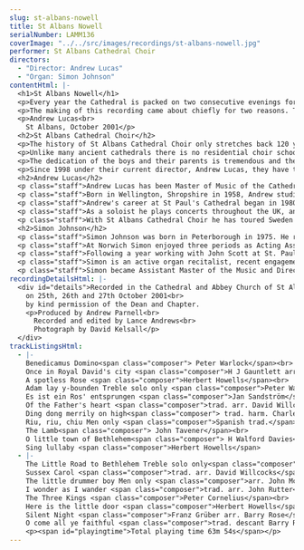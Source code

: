 ```yaml
---
slug: st-albans-nowell
title: St Albans Nowell
serialNumber: LAMM136
coverImage: "../../src/images/recordings/st-albans-nowell.jpg"
performer: St Albans Cathedral Choir
directors:
  - "Director: Andrew Lucas"
  - "Organ: Simon Johnson"
contentHtml: |-
  <h1>St Albans Nowell</h1>
  <p>Every year the Cathedral is packed on two consecutive evenings for the annual Service of Lessons and Carols for Christmas held on the 22nd and 23rd December at 8pm. This service is lit entirely by candlelight and takes the traditional form of biblical readings, carols and hymns and prayer meditating on the miracle of our Saviour's birth in Bethlehem some 2000 years ago. For the Cathedral Choir it is the highlight of their musical year; the boys of the choir, in particular, take great pride in their effort and achievement at this service, perhaps more than on any other occasion. This is wonderful to experience and gives the service a very special atmosphere. So it is no wonder that its popularity means that seats are available only by application and are ticketed (over the two nights that means more than 3,000 people attend this service). It is the choir's great pleasure to offer this recording to a wider congregation and audience than we could ever achieve 'live' and to include one or two items from our Christmas repertoire that are not usually sung at this service.</p>
  <p>The making of this recording came about chiefly for two reasons. The last Christmas recording from St Albans was made ten years ago and there have been many requests for a more recent recording. The second reason was the catalyst. The choir was to have made a tour to the United States of America in October 2001, but the tragic events of September 11th that year in New York and Washington eventually caused the tour to be cancelled. So we found ourselves in St Albans during an extended half term needing something to do musically. Lance Andrews of Lammas Records came to the rescue and this is the end result. We are very grateful to him for offering to turn the recording around from initial conception to release in less than ten weeks. We hope that you receive great joy from this recording, finding it uplifting, inspiring and full of Christian hope.</p>
  <p>Andrew Lucas<br>
    St Albans, October 2001</p>
  <h2>St Albans Cathedral Choir</h2>
  <p>The history of St Albans Cathedral Choir only stretches back 120 years, although the Benedictine monastery of St Albans Abbey had a distinguished musical history stretching back before 1539 when the Abbey was dissolved by Henry VIII. In those days the boys were press-ganged from all over the country; today they are all local schoolboys who are committed to sing services and attend rehearsal every day of the week, except one, during term time.</p>
  <p>Unlike many ancient cathedrals there is no residential choir school, and the rehearsals and services are fitted in around a normal school week. The day begins at 7.40 am and ends after evensong at 5.45 pm on three weekdays. Friday nights are taken up with two hours of rehearsal and the services on Saturday and Sunday (usually three but sometimes four in all) take up a major proportion of the weekend.</p>
  <p>The dedication of the boys and their parents is tremendous and the high standard of the choir and its international reputation has been hard won. The boys themselves receive in return an unparalleled free musical education and team spirit. For the weekends, greater Feast days, concerts and tours the 24 boys are joined by the 12 Lay Clerks to make up the full Cathedral Choir. The Lay Clerks are themselves a dedicated and highly skilled group of musicians who nevertheless, in the main, earn their living outside the music profession. The choir has made several recordings and six tours of the USA in the last ten years. Previous Masters of the Music of the Cathedral include Meredith Davies, Peter Hurford, Stephen Darlington, Colin Walsh and Barry Rose.</p>
  <p>Since 1998 under their current director, Andrew Lucas, they have toured Sweden. In 2000 they sang in the Festival of the Sons of the Clergy in St Paul's Cathedral with the choirs of St Paul's and the Temple Church. The choir itself plays host to two other Cathedral Choirs in the biennial St Albans International Organ Festival in the Festival's Three Choirs Concert. In 2001 the choirs of Westminster Abbey and Southwark Cathedral joined them in St Albans in July 2001. For 2002 plans are being made for concerts and services in Italy.</p>
  <h2>Andrew Lucas</h2>
  <p class="staff">Andrew Lucas has been Master of Music of the Cathedral and Abbey Church of St. Alban since February 1998, after eight years as the Sub-Organist of St Paul's Cathedral in London. He is also conductor of the St Albans Bach Choir and Artistic Director of the St Albans International Organ Festival.</p>
  <p class="staff">Born in Wellington, Shropshire in 1958, Andrew studied Organ at the Royal College of Music with John Birch and composition with Herbert Howells and is a graduate of London University. He continued his organ studies with Peter Hurford and was awarded the WÊTÊBest Scholarship from the Worshipful Company of Musicians enabling him to study with Piet Kee at the Sweelinck Conservatoire in Amsterdam.</p>
  <p class="staff">Andrew's career at St Paul's Cathedral began in 1980 as organ student, and then subsequently Assistant Sub-Organist (1985) and Sub-Organist and Assistant Director of Music (1990). His accompaniment of the St Paul's choir in concerts and over twenty commercial recordings has received critical acclaim. He has also made two solo recordings on the world famous organ of St Paul's.</p>
  <p class="staff">As a soloist he plays concerts throughout the UK, and has given recitals in Norway, Sweden, Belgium, France, Italy, the Netherlands, Australia, Bermuda and the USA. In 1997 he spent three months as Acting Organist and Master of the Choristers at St Andrew's Cathedral in Sydney, Australia.</p>
  <p class="staff">With St Albans Cathedral Choir he has toured Sweden and recorded music by Stanford on the Priory label. Since moving to St Albans he has concentrated on choral direction with the three choirs directly in his charge at the Cathedral, as well as other local choral groups and at the Purcell School of Music.</p>
  <h2>Simon Johnson</h2>
  <p class="staff">Simon Johnson was born in Peterborough in 1975. He returned there as chorister and subsequently Head Chorister of the Cathedral from 1986-89. He was awarded a music scholarship to Bloxham School, before going on to hold organ scholarships at Rochester, Norwich, and St Paul's Cathedrals. He holds the organ diplomas of the Royal College of Organists, having won several major prizes at both.</p>
  <p class="staff">At Norwich Simon enjoyed three periods as Acting Assistant Organist of the Cathedral, during which time he took part in the premieres of works by John Tavener, Philip Wilby and Diana Burrell. His work accompanying both the Girls' Choir and the Cathedral Choir is reflected in two CD recordings, and he has played for both choirs on BBC Radio 2, 3, and 4. In addition to his responsibilities at the Cathedral Simon also gained a first class degree from the University of East Anglia, and founded the University Chamber Choir - a twenty-strong ensemble specialising in the performance of contemporary music.</p>
  <p class="staff">Following a year working with John Scott at St. Paul's Cathedral, Simon moved to his next position at All Saints' Northampton. His work there involved running the choir of men and boys, and also the separate girls' choir. He made two CD recordings with the choirs on the Lammas label, and undertook tours to France, Germany and Italy.</p>
  <p class="staff">Simon is an active organ recitalist, recent engagements including St Paul's, Westminster, Norwich and Ghent Cathedrals, and also Westminster Abbey.</p>
  <p class="staff">Simon became Assistant Master of the Music and Director of the Abbey Girls' Choir at St Albans Cathedral in September 2001.</p>
recordingDetailsHtml: |-
  <div id="details">Recorded in the Cathedral and Abbey Church of St Alban<br>
    on 25th, 26th and 27th October 2001<br>
    by kind permission of the Dean and Chapter.
    <p>Produced by Andrew Parnell<br>
      Recorded and edited by Lance Andrews<br>
      Photograph by David Kelsall</p>
  </div>
trackListingsHtml:
  - |-
    Benedicamus Domino<span class="composer"> Peter Warlock</span><br>
    Once in Royal David's city <span class="composer">H J Gauntlett arr. Willcocks</span><br>
    A spotless Rose <span class="composer">Herbert Howells</span><br>
    Adam lay y-bounden Treble solo only <span class="composer">Peter Warlock</span><br>
    Es ist ein Ros' entsprungen <span class="composer">Jan Sandström</span><br>
    Of the Father's heart <span class="composer">trad. arr. David Willcocks</span><br>
    Ding dong merrily on high<span class="composer"> trad. harm. Charles Wood</span><br>
    Riu, riu, chiu Men only <span class="composer">Spanish trad.</span><br>
    The Lamb<span class="composer"> John Tavener</span><br>
    O little town of Bethlehem<span class="composer"> H Walford Davies</span><br>
    Sing lullaby <span class="composer">Herbert Howells</span>
  - |-
    The Little Road to Bethlehem Treble solo only<span class="composer"> Michael Head</span><br>
    Sussex Carol <span class="composer">trad. arr. David Willcocks</span><br>
    The little drummer boy Men only <span class="composer">arr. John McCarthy</span><br>
    I wonder as I wander <span class="composer">trad. arr. John Rutter</span><br>
    The Three Kings <span class="composer">Peter Cornelius</span><br>
    Here is the little door <span class="composer">Herbert Howells</span><br>
    Silent Night <span class="composer">Franz Grüber arr. Barry Rose</span><br>
    O come all ye faithful <span class="composer">trad. descant Barry Rose</span>
    <p><span id="playingtime">Total playing time 63m 54s</span></p>
---
```

